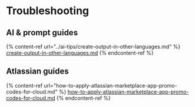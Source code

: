# Troubleshooting

## AI & prompt guides

{% content-ref url="../ai-tips/create-output-in-other-languages.md" %}
[create-output-in-other-languages.md](../ai-tips/create-output-in-other-languages.md)
{% endcontent-ref %}

## Atlassian guides

{% content-ref url="how-to-apply-atlassian-marketplace-app-promo-codes-for-cloud.md" %}
[how-to-apply-atlassian-marketplace-app-promo-codes-for-cloud.md](how-to-apply-atlassian-marketplace-app-promo-codes-for-cloud.md)
{% endcontent-ref %}
